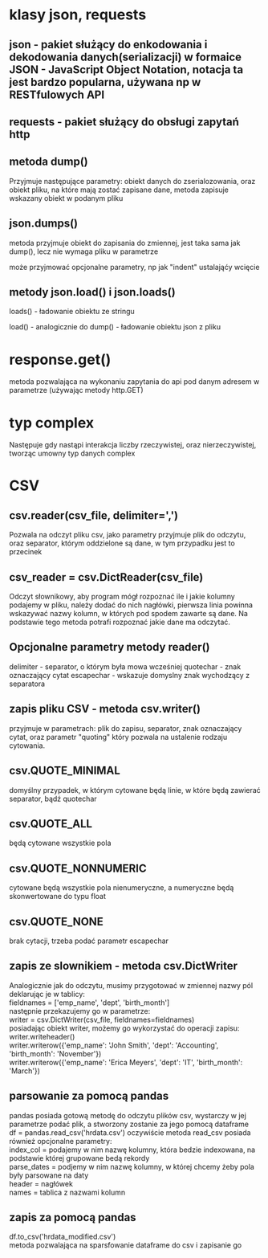 # klasy json, requests

## json - pakiet służący do enkodowania i dekodowania danych(serializacji) w formaice JSON - JavaScript Object Notation, notacja ta jest bardzo popularna, używana np w RESTfulowych API

## requests - pakiet służący do obsługi zapytań http

## metoda dump()
Przyjmuje następujące parametry: obiekt danych do zserialozowania, oraz obiekt pliku, na które mają zostać zapisane dane, metoda zapisuje wskazany obiekt w podanym pliku

## json.dumps()
metoda przyjmuje obiekt do zapisania do zmiennej, jest taka sama jak dump(), lecz nie wymaga pliku w parametrze

może przyjmować opcjonalne parametry, np jak "indent" ustalająćy wcięcie

## metody json.load() i json.loads()

loads() - ładowanie obiektu ze stringu

load() - analogicznie do dump() - ładowanie obiektu json z pliku

# response.get()
metoda pozwalająca na wykonaniu zapytania do api pod danym adresem w parametrze (używając metody http.GET)

# typ complex
Następuje gdy nastąpi interakcja liczby rzeczywistej, oraz nierzeczywistej, tworząc umowny typ danych complex

# CSV
## csv.reader(csv_file, delimiter=',')
Pozwala na odczyt pliku csv, jako parametry przyjmuje plik do odczytu, oraz separator, którym oddzielone są dane, w tym przypadku jest to przecinek
## csv_reader = csv.DictReader(csv_file)
Odczyt słownikowy, aby program mógł rozpoznać ile i jakie kolumny podajemy w pliku, należy dodać do nich nagłówki, pierwsza linia powinna wskazywać nazwy kolumn, w których pod spodem zawarte są dane. Na podstawie tego metoda potrafi rozpoznać jakie dane ma odczytać.
## Opcjonalne parametry metody reader()
delimiter - separator, o którym była mowa wcześniej
quotechar - znak oznaczający cytat
escapechar - wskazuje domyslny znak wychodzący z separatora
## zapis pliku CSV - metoda csv.writer()
przyjmuje w parametrach: plik do zapisu, separator, znak oznaczający cytat, oraz parametr "quoting" który pozwala na ustalenie rodzaju cytowania.
## csv.QUOTE_MINIMAL
domyślny przypadek, w którym cytowane będą linie, w które będą zawierać separator, bądź quotechar
## csv.QUOTE_ALL
będą cytowane wszystkie pola
## csv.QUOTE_NONNUMERIC
cytowane będą wszystkie pola nienumeryczne, a numeryczne będą skonwertowane do typu float
## csv.QUOTE_NONE
brak cytacji, trzeba podać parametr escapechar
## zapis ze slownikiem - metoda csv.DictWriter
Analogicznie jak do odczytu, musimy przygotować w zmiennej nazwy pól deklarując je w tablicy: <br>
fieldnames = ['emp_name', 'dept', 'birth_month'] <br>
następnie przekazujemy go w parametrze: <br>
writer = csv.DictWriter(csv_file, fieldnames=fieldnames) <br>
posiadając obiekt writer, możemy go wykorzystać do operacji zapisu:
 writer.writeheader() <br>
    writer.writerow({'emp_name': 'John Smith', 'dept': 'Accounting', 'birth_month': 'November'}) <br>
    writer.writerow({'emp_name': 'Erica Meyers', 'dept': 'IT', 'birth_month': 'March'}) <br>
## parsowanie za pomocą pandas
pandas posiada gotową metodę do odczytu plików csv, wystarczy w jej parametrze podać plik, a stworzony zostanie za jego pomocą dataframe <br>
df = pandas.read_csv('hrdata.csv')
oczywiście metoda read_csv posiada również opcjonalne parametry: <br>
index_col = podajemy w nim nazwę kolumny, która bedzie indexowana, na podstawie której grupowane bedą rekordy <br>
parse_dates = podjemy w nim nazwę kolumny, w której chcemy żeby pola były parsowane na daty <br>
header = nagłówek <br>
names = tablica z nazwami kolumn <br>
## zapis za pomocą pandas
df.to_csv('hrdata_modified.csv') <br>
metoda pozwalająca na sparsfowanie dataframe do csv i zapisanie go

